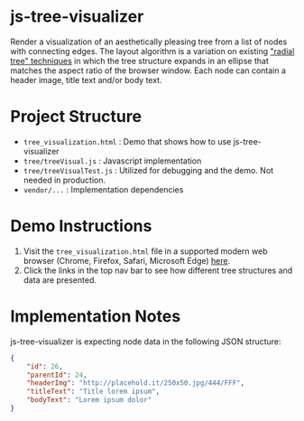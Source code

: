 # js-tree-visualizer
Render a visualization of an aesthetically pleasing tree from a list of nodes with connecting edges. The layout algorithm is a variation on existing ["radial tree" techniques](https://en.wikipedia.org/wiki/Radial_tree) in which the tree structure expands in an ellipse that matches the aspect ratio of the browser window. Each node can contain a header image, title text and/or body text.

# Project Structure
* ```tree_visualization.html``` : Demo that shows how to use js-tree-visualizer
* ```tree/treeVisual.js``` : Javascript implementation
* ```tree/treeVisualTest.js``` : Utilized for debugging and the demo. Not needed in production.
* ```vendor/...``` : Implementation dependencies

# Demo Instructions
1. Visit the ```tree_visualization.html``` file in a supported modern web browser (Chrome, Firefox, Safari, Microsoft Edge) [here](https://htmlpreview.github.io/?https://github.com/davemasterdave/js-tree-visualizer/blob/master/tree_visualization.html).
2. Click the links in the top nav bar to see how different tree structures and data are presented.

# Implementation Notes
js-tree-visualizer is expecting node data in the following JSON structure:
```json
{
    "id": 26,
    "parentId": 24,
    "headerImg": "http://placehold.it/250x50.jpg/444/FFF",
    "titleText": "Title lorem ipsum",
    "bodyText": "Lorem ipsum dolor"
}
```
